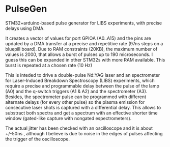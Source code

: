# PulseGen
STM32+arduino-based pulse generator for LIBS experiments, with precise delays using DMA.

It creates a vector of values for port GPIOA  (A0..A15) and the pins are updated by a DMA transfer at a precise and repetitive rate (97ns steps on a bluepill board). Due to RAM constraints (20KB), the maximum number of values is 2000, that allows a burst of pulses up to 190 microseconds. I guess this can be expanded in other STM32s with more RAM available. This burst is repeated at a chosen rate (10 Hz)

This is inteded to drive a double-pulse Nd:YAG laser and an spectrometer for Laser-Induced Breakdown Spectroscopy (LIBS) experiments, which require a precise and programmable delay between the pulse of the lamp (A0) and the q-switch triggers (A1 & A2) and the spectrometer (A3). Besides, the spectrometer pulse can be programmed with different alternate delays (for every other pulse) so the plasma emission for consecutive laser shots is captured with a differential delay. This allows to substract both spectra and get a spectrum with an effective shorter time window (gated-like capture with nongated espectrometers).

The actual jitter has been checked with an oscilloscope and it is about +/-50ns , although I believe is due to noise in the edges of pulses affecting the trigger of the oscilloscope.
